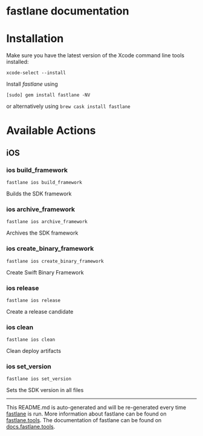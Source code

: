 fastlane documentation
================
# Installation

Make sure you have the latest version of the Xcode command line tools installed:

```
xcode-select --install
```

Install _fastlane_ using
```
[sudo] gem install fastlane -NV
```
or alternatively using `brew cask install fastlane`

# Available Actions
## iOS
### ios build_framework
```
fastlane ios build_framework
```
Builds the SDK framework
### ios archive_framework
```
fastlane ios archive_framework
```
Archives the SDK framework
### ios create_binary_framework
```
fastlane ios create_binary_framework
```
Create Swift Binary Framework
### ios release
```
fastlane ios release
```
Create a release candidate
### ios clean
```
fastlane ios clean
```
Clean deploy artifacts
### ios set_version
```
fastlane ios set_version
```
Sets the SDK version in all files

----

This README.md is auto-generated and will be re-generated every time [fastlane](https://fastlane.tools) is run.
More information about fastlane can be found on [fastlane.tools](https://fastlane.tools).
The documentation of fastlane can be found on [docs.fastlane.tools](https://docs.fastlane.tools).
